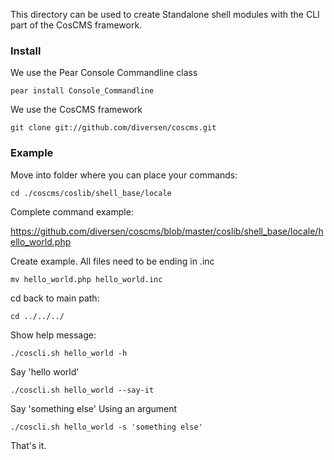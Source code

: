 This directory can be used to create Standalone shell modules 
with the CLI part of the CosCMS framework. 

### Install

We use the Pear Console Commandline class

    pear install Console_Commandline

We use the CosCMS framework

    git clone git://github.com/diversen/coscms.git

### Example

Move into folder where you can place your commands: 

    cd ./coscms/coslib/shell_base/locale

Complete command example: 

https://github.com/diversen/coscms/blob/master/coslib/shell_base/locale/hello_world.php

Create example. All files need to be ending in .inc

    mv hello_world.php hello_world.inc

cd back to main path: 

    cd ../../../

Show help message:

    ./coscli.sh hello_world -h

Say 'hello world'

    ./coscli.sh hello_world --say-it

Say 'something else' Using an argument

    ./coscli.sh hello_world -s 'something else'

That's it. 
